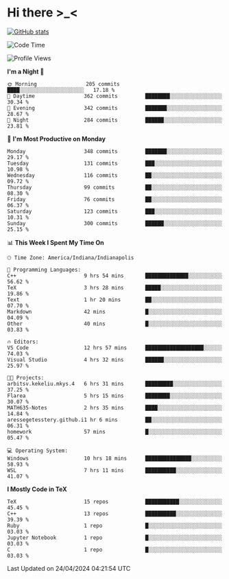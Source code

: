 # Hi there \>_<

[![GitHub stats](https://github-readme-stats.vercel.app/api?username=ARessegetesStery&show_icons=true&theme=transparent)](https://github.com/anuraghazra/github-readme-stats)

<!--START_SECTION:waka-->
![Code Time](http://img.shields.io/badge/Code%20Time-907%20hrs%2015%20mins-blue)

![Profile Views](http://img.shields.io/badge/Profile%20Views-1-blue)

**I'm a Night 🦉** 

```text
🌞 Morning                205 commits         ████░░░░░░░░░░░░░░░░░░░░░   17.18 % 
🌆 Daytime                362 commits         ████████░░░░░░░░░░░░░░░░░   30.34 % 
🌃 Evening                342 commits         ███████░░░░░░░░░░░░░░░░░░   28.67 % 
🌙 Night                  284 commits         ██████░░░░░░░░░░░░░░░░░░░   23.81 % 
```
📅 **I'm Most Productive on Monday** 

```text
Monday                   348 commits         ███████░░░░░░░░░░░░░░░░░░   29.17 % 
Tuesday                  131 commits         ███░░░░░░░░░░░░░░░░░░░░░░   10.98 % 
Wednesday                116 commits         ██░░░░░░░░░░░░░░░░░░░░░░░   09.72 % 
Thursday                 99 commits          ██░░░░░░░░░░░░░░░░░░░░░░░   08.30 % 
Friday                   76 commits          ██░░░░░░░░░░░░░░░░░░░░░░░   06.37 % 
Saturday                 123 commits         ███░░░░░░░░░░░░░░░░░░░░░░   10.31 % 
Sunday                   300 commits         ██████░░░░░░░░░░░░░░░░░░░   25.15 % 
```


📊 **This Week I Spent My Time On** 

```text
🕑︎ Time Zone: America/Indiana/Indianapolis

💬 Programming Languages: 
C++                      9 hrs 54 mins       ██████████████░░░░░░░░░░░   56.62 % 
TeX                      3 hrs 28 mins       █████░░░░░░░░░░░░░░░░░░░░   19.86 % 
Text                     1 hr 20 mins        ██░░░░░░░░░░░░░░░░░░░░░░░   07.70 % 
Markdown                 42 mins             █░░░░░░░░░░░░░░░░░░░░░░░░   04.09 % 
Other                    40 mins             █░░░░░░░░░░░░░░░░░░░░░░░░   03.83 % 

🔥 Editors: 
VS Code                  12 hrs 57 mins      ███████████████████░░░░░░   74.03 % 
Visual Studio            4 hrs 32 mins       ██████░░░░░░░░░░░░░░░░░░░   25.97 % 

🐱‍💻 Projects: 
arbitsv.kekeliu.mkys.4   6 hrs 31 mins       █████████░░░░░░░░░░░░░░░░   37.25 % 
Flarea                   5 hrs 15 mins       ████████░░░░░░░░░░░░░░░░░   30.07 % 
MATH635-Notes            2 hrs 35 mins       ████░░░░░░░░░░░░░░░░░░░░░   14.84 % 
aressegetesstery.github.i1 hr 6 mins         ██░░░░░░░░░░░░░░░░░░░░░░░   06.31 % 
homework                 57 mins             █░░░░░░░░░░░░░░░░░░░░░░░░   05.47 % 

💻 Operating System: 
Windows                  10 hrs 18 mins      ███████████████░░░░░░░░░░   58.93 % 
WSL                      7 hrs 11 mins       ██████████░░░░░░░░░░░░░░░   41.07 % 
```

**I Mostly Code in TeX** 

```text
TeX                      15 repos            ███████████░░░░░░░░░░░░░░   45.45 % 
C++                      13 repos            ██████████░░░░░░░░░░░░░░░   39.39 % 
Ruby                     1 repo              █░░░░░░░░░░░░░░░░░░░░░░░░   03.03 % 
Jupyter Notebook         1 repo              █░░░░░░░░░░░░░░░░░░░░░░░░   03.03 % 
C                        1 repo              █░░░░░░░░░░░░░░░░░░░░░░░░   03.03 % 
```




 Last Updated on 24/04/2024 04:21:54 UTC
<!--END_SECTION:waka-->
